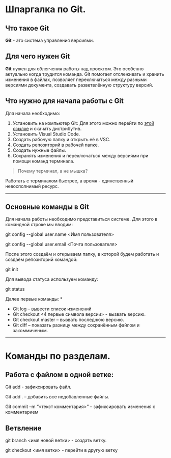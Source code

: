 # Шпаргалка по Git.
## Что такое Git
**Git** - это система управления версиями.

## Для чего нужен Git

**Git** нужен для облегчения работы над проектом. Это особенно актуально когда трудится команда. Git  помогает отслеживать и хранить изменения в файлах, позволяет переключаться между разными версиями документа, создавать разветвлённую структуру версий.
## Что нужно для начала работы с Git
Для начала необходимо:
1. Установить на компьютер Git:
Для этого можно перейти по
[этой ссылке](https://git-scm.com/download/win "официальный сайт") и скачать дистрибутив.
2. Установить Visual Studio Code.
3. Создать рабочую папку и открыть её в VSC.
4. Создать репозиторий в рабочей папке.
5. Создать нужные файлы.
6. Сохранять изменения и переключаться между версиями при помощи команд терминала.

>Почему терминал, а не мышка?

Работать с терминалом быстрее, а время - единственный невосполнимый ресурс.

---

## Основные команды в Git
Для начала работы необходимо представиться системе. Для этого в командной строке мы вводим:

git config --global user.name \<Имя пользователя>

git config --global user.email \<Почта пользователя>

После этого создаём и открываем папку, в которой будем работать и создаём репозиторий командой:

git init

Для вывода статуса используем команду: 

git status

Далее первые команды:
* 
* Git log – вывести список изменений
* Git checkout <4 первые символа версии> - вызвать версию.
* Git checkout master – вызвать последнюю версию.
* Git diff – показать разницу между сохранённым файлом и закоммиченым.


***

# Команды по разделам.
## Работа с файлом в одной ветке:
Git add <file name> - зафиксировать файл.

Git add . – добавить все недобавленные файлы.

Git commit –m “<текст  комментария>” – зафиксировать изменения с комментарием

## Ветвление
git branch <имя новой ветки> - создать ветку.

git checkout <имя ветки> - перейти в другую ветку



## 